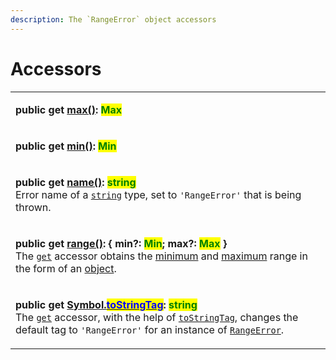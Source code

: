 ```yaml
---
description: The `RangeError` object accessors
---
```


# Accessors

|                                                                                                                                                                                                                                                                                                                                                                                                                                                                                                                                                                                                                                                                                                                       |
| --------------------------------------------------------------------------------------------------------------------------------------------------------------------------------------------------------------------------------------------------------------------------------------------------------------------------------------------------------------------------------------------------------------------------------------------------------------------------------------------------------------------------------------------------------------------------------------------------------------------------------------------------------------------------------------------------------------------- |
| <p><strong>public get</strong> <a href="get-max.md"><strong>max()</strong></a><strong>: </strong><mark style="color:green;"><strong>Max</strong></mark><strong> | </strong><mark style="color:green;"><strong>undefined</strong></mark><br>The <a href="https://developer.mozilla.org/en-US/docs/Web/JavaScript/Reference/Functions/get"><code>get</code></a> accessor obtains the maximum range of generic type variable <a href="../generic-type-variables.md#wrap-opening-2"><code>Max</code></a> that causes an error to be thrown(or not thrown), if set, otherwise returns <a href="https://developer.mozilla.org/en-US/docs/Web/JavaScript/Reference/Global_Objects/undefined"><code>undefined</code></a>.</p> |
| <p><strong>public get</strong> <a href="get-min.md"><strong>min()</strong></a><strong>: </strong><mark style="color:green;"><strong>Min</strong></mark><strong> | </strong><mark style="color:green;"><strong>undefined</strong></mark><br>The <a href="https://developer.mozilla.org/en-US/docs/Web/JavaScript/Reference/Functions/get"><code>get</code></a> accessor obtains the minimum range of generic type variable <a href="../generic-type-variables.md#wrap-opening-1"><code>Min</code></a> that causes an error to be thrown(or not thrown), if set, otherwise returns <a href="https://developer.mozilla.org/en-US/docs/Web/JavaScript/Reference/Global_Objects/undefined"><code>undefined</code></a>.</p> |
| <p><strong>public get</strong> <a href="get-name.md"><strong>name()</strong></a><strong>: </strong><mark style="color:green;"><strong>string</strong></mark><strong> </strong> <br>Error name of a <a href="https://developer.mozilla.org/en-US/docs/Web/JavaScript/Reference/Global_Objects/String"><code>string</code></a> type, set to <code>'RangeError'</code> that is being thrown.</p>                                                                                                                                                                                                                                                                                                                         |
| <p><strong>public get</strong> <a href="get-range.md"><strong>range()</strong></a><strong>: { min?: </strong><mark style="color:green;"><strong>Min</strong></mark><strong>; max?: </strong><mark style="color:green;"><strong>Max</strong></mark><strong> }</strong> <br>The <a href="https://developer.mozilla.org/en-US/docs/Web/JavaScript/Reference/Functions/get"><code>get</code></a> accessor obtains the <a href="get-min.md">minimum</a> and <a href="get-max.md">maximum</a> range in the form of an <a href="https://developer.mozilla.org/en-US/docs/Web/JavaScript/Reference/Global_Objects/Object">object</a>.</p>                                                                                     |
| <p><strong>public get</strong> <a href="get-symbol.tostringtag.md"><strong>[Symbol.</strong><mark style="color:blue;"><strong>toStringTag</strong></mark><strong>]()</strong></a><strong>: </strong><mark style="color:green;"><strong>string</strong></mark><br>The <a href="https://developer.mozilla.org/en-US/docs/Web/JavaScript/Reference/Functions/get"><code>get</code></a> accessor, with the help of <a href="https://developer.mozilla.org/en-US/docs/Web/JavaScript/Reference/Global_Objects/Symbol/toStringTag"><code>toStringTag</code></a>, changes the default tag to <code>'RangeError'</code> for an instance of <a href="broken-reference"><code>RangeError</code></a>.</p>                        |
